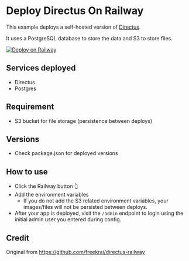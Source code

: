 # Deploy Directus On Railway

This example deploys a self-hosted version of [Directus](https://directus.io). 

It uses a PostgreSQL database to store the data and S3 to store files.

[![Deploy on Railway](https://railway.app/button.svg)](...)

## Services deployed

- Directus
- Postgres

## Requirement

- S3 bucket for file storage (persistence between deploys)

## Versions

- Check package.json for deployed versions

## How to use

- Click the Railway button 👆
- Add the environment variables
  - If you do not add the S3 related environment variables, your images/files will not be persisted between deploys.
- After your app is deployed, visit the `/admin` endpoint to login using the initial admin user you entered during config.

## Credit

Original from https://github.com/freekrai/directus-railway
